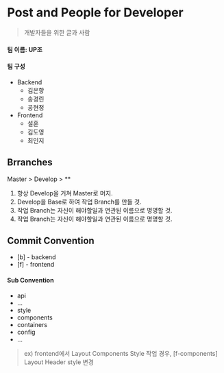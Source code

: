 # Post and People for Developer
> 개발자들을 위한 글과 사람

#### 팀 이름: UP조
#### 팀 구성
- Backend
	- 김은향
	- 송경린
	- 공현정
- Frontend
	- 설훈
	- 김도영
	- 최인지

## Brranches
Master > Develop > **

1. 항상 Develop을 거쳐 Master로 머지.
2. Develop을 Base로 하여 작업 Branch를 만들 것.
3. 작업 Branch는 자신이 해야할일과 연관된 이름으로 명명할 것.
4. 작업 Branch는 자신이 해야할일과 연관된 이름으로 명명할 것.

## Commit Convention
- [b] - backend
- [f] - frontend

#### Sub Convention
- api
- ...
- style
- components
- containers
- config
- ...

> ex) frontend에서 Layout Components Style 작업 경우, [f-components] Layout Header style 변경

